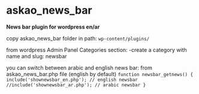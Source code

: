 # askao_news_bar
**News bar plugin for wordpress en/ar**

copy askao_news_bar folder in path:
`wp-content/plugins/`

from wordpress Admin Panel Categories section:
-create a category with name and slug: newsbar

you can switch between arabic and english news bar:
from askao_news_bar.php file (english by default)
`function newsbar_getnews() {      
		include('shownewsbar_en.php'); // english newsbar
        	//include('shownewsbar_ar.php'); // arabic newsbar
	}`

